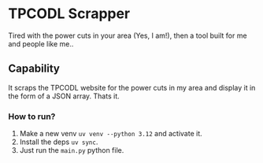 # TPCODL Scrapper
Tired with the power cuts in your area (Yes, I am!), then a tool built for me and people like me..

## Capability 
It scraps the TPCODL website for the power cuts in my area and display it in the form of a JSON array. Thats it.

### How to run?
1. Make a new venv `uv venv --python 3.12` and activate it. 
2. Install the deps `uv sync`.
3. Just run the `main.py` python file.